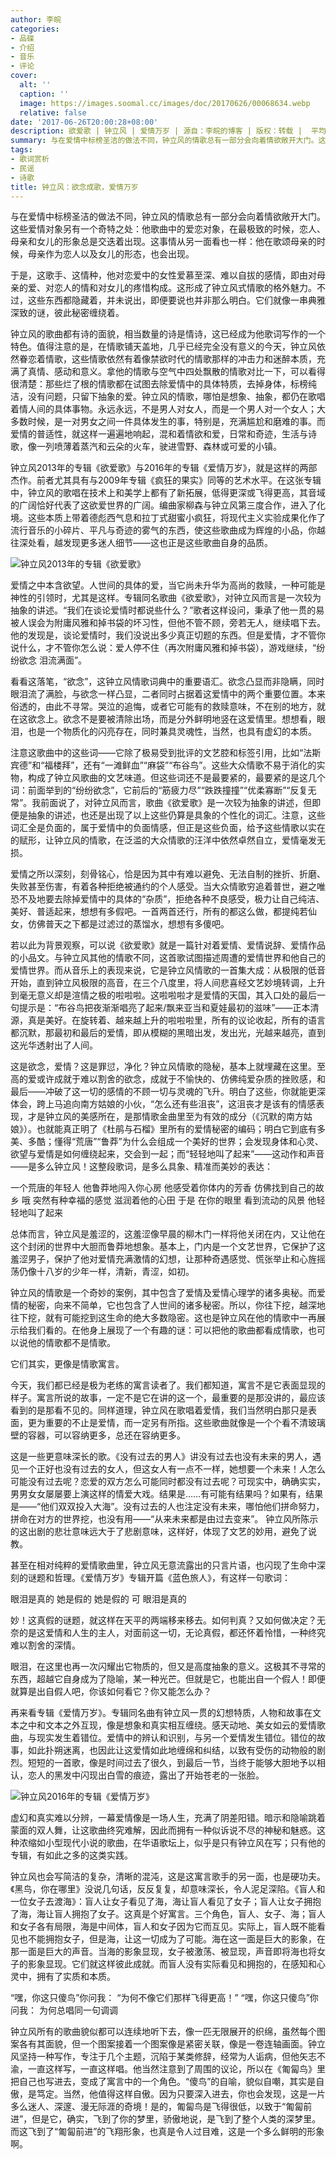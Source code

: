 ```yaml
---
author: 李皖
categories:
- 品碟
- 介绍
- 音乐
- 评论
cover:
  alt: ''
  caption: ''
  image: https://images.soomal.cc/images/doc/20170626/00068634.webp
  relative: false
date: '2017-06-26T20:00:28+08:00'
description: 欲爱歌 | 钟立风 | 爱情万岁 | 源自：李皖的博客 | 版权：转载 |  平均/总评分：10.00/10
summary: 与在爱情中标榜圣洁的做法不同，钟立风的情歌总有一部分会向着情欲敞开大门。这些爱情对象另有一个奇特之处：他歌曲中的爱恋对象，在最极致的时候，恋人、母亲和女儿的形象总是交迭着出现。这事情从另一面看也一样：他在歌颂母亲的时候，母亲作为恋人以及女儿的形态，也会出现……
tags:
- 歌词赏析
- 民谣
- 诗歌
title: 钟立风：欲念成歌，爱情万岁
---
```


与在爱情中标榜圣洁的做法不同，钟立风的情歌总有一部分会向着情欲敞开大门。这些爱情对象另有一个奇特之处：他歌曲中的爱恋对象，在最极致的时候，恋人、母亲和女儿的形象总是交迭着出现。这事情从另一面看也一样：他在歌颂母亲的时候，母亲作为恋人以及女儿的形态，也会出现。

于是，这歌手、这情种，他对恋爱中的女性爱慕至深、难以自拔的感情，即由对母亲的爱、对恋人的情和对女儿的疼惜构成。这形成了钟立风式情歌的格外魅力。不过，这些东西都隐藏着，并未说出，即便要说也并非那么明白。它们就像一串典雅深致的谜，彼此秘密缠绕着。

钟立风的歌曲都有诗的面貌，相当数量的诗是情诗，这已经成为他歌词写作的一个特色。值得注意的是，在情歌铺天盖地，几乎已经完全没有意义的今天，钟立风依然眷恋着情歌，这些情歌依然有着像禁欲时代的情歌那样的冲击力和迷醉本质，充满了真情、感动和意义。拿他的情歌与空气中四处飘散的情歌对比一下，可以看得很清楚：那些烂了根的情歌都在试图去除爱情中的具体特质，去掉身体，标榜纯洁，没有问题，只留下抽象的爱。钟立风的情歌，哪怕是想象、抽象，都仍在歌唱着情人间的具体事物。永远永远，不是男人对女人，而是一个男人对一个女人；大多数时候，是一对男女之间一件具体发生的事，特别是，充满尴尬和磨难的事。而爱情的普适性，就这样一遍遍地响起，混和着情欲和爱，日常和奇迹，生活与诗歌，像一列喷薄着蒸汽和云朵的火车，驶进雪野、森林或可爱的小镇。

钟立风2013年的专辑《欲爱歌》与2016年的专辑《爱情万岁》，就是这样的两部杰作。前者尤其具有与2009年专辑《疯狂的果实》同等的艺术水平。在这张专辑中，钟立风的歌唱在技术上和美学上都有了新拓展，低得更深或飞得更高，其音域的广阔恰好代表了这欲爱世界的广阔。编曲家柳森与钟立风第三度合作，进入了化境。这些本质上带着德彪西气息和拉丁式甜蜜小疯狂，将现代主义实验成果化作了流行音乐的小碎片、平凡与奇迹的雾气的东西，使这些歌曲成为辉煌的小品，你越往深处看，越发现更多迷人细节――这也正是这些歌曲自身的品质。

![钟立风2013年的专辑《欲爱歌》](https://images.soomal.cc/images/doc/20170626/00068633.webp)







爱情之中本含欲望。人世间的具体的爱，当它尚未升华为高尚的救赎，一种可能是神性的引领时，尤其是这样。专辑同名歌曲《欲爱歌》，对钟立风而言是一次较为抽象的讲述。“我们在谈论爱情时都说些什么？”歌者这样设问，秉承了他一贯的易被人误会为附庸风雅和掉书袋的坏习性，但他不管不顾，旁若无人，继续唱下去。他的发现是，谈论爱情时，我们没说出多少真正切题的东西。但是爱情，才不管你说什么，才不管你怎么说：爱人停不住（再次附庸风雅和掉书袋），游戏继续，“纷纷欲念 泪流满面”。



看看这落笔，“欲念”，这钟立风情歌词典中的重要语汇。欲念凸显而非隐瞒，同时眼泪流了满脸，与欲念一样凸显，二者同时占据着这爱情中的两个重要位置。本来俗透的，由此不寻常。哭泣的追悔，或者它可能有的救赎意味，不在别的地方，就在这欲念上。欲念不是要被清除出场，而是分外鲜明地竖在这爱情里。想想看，眼泪，也是一个物质化的闪亮存在，同时兼具灵魂性，当然，也具有虚幻的本质。

注意这歌曲中的这些词――它除了极易受到批评的文艺腔和标签引用，比如“法斯宾德”和“福楼拜”，还有“一滩鲜血”“麻袋”“布谷鸟”。这些大众情歌不易于消化的实物，构成了钟立风歌曲的文艺味道。但这些词还不是最要紧的，最要紧的是这几个词：前面举到的“纷纷欲念”，它前后的“筋疲力尽”“跌跌撞撞”“优柔寡断”“反复无常”。我前面说了，对钟立风而言，歌曲《欲爱歌》是一次较为抽象的讲述，但即便是抽象的讲述，也还是出现了以上这些仍算是具象的个性化的词汇。注意，这些词汇全是负面的，属于爱情中的负面情感，但正是这些负面，给予这些情歌以实在的赋形，让钟立风的情歌，在泛滥的大众情歌的汪洋中依然卓然自立，爱情毫发无损。

爱情之所以深刻，刻骨铭心，恰是因为其中有难以避免、无法自制的挫折、折磨、失败甚至伤害，有着各种拒绝被通约的个人感受。当大众情歌穷追着普世，避之唯恐不及地要去除掉爱情中的具体的“杂质”，拒绝各种不良感受，极力让自己纯洁、美好、普适起来，想想有多假吧。一首两首还行，所有的都这么做，都提纯若仙女，仿佛普天之下都是过滤过的蒸馏水，想想有多傻吧。

若以此为背景观察，可以说《欲爱歌》就是一篇针对着爱情、爱情说辞、爱情作品的小品文。与钟立风其他的情歌不同，这首歌试图描述周遭的爱情世界和他自己的爱情世界。而从音乐上的表现来说，它是钟立风情歌的一首集大成：从极限的低音开始，直到钟立风极限的高音，在三个八度里，将人间悲喜经文艺妙境转调，上升到毫无意义却是渲情之极的啦啦啦。这啦啦啦才是爱情的天国，其入口处的最后一句提示是：“布谷鸟把夜渐渐唱亮了起来/飘来亚当和夏娃最初的滋味”――正本清源，真是美好。在旋转着、越来越上升的啦啦啦里，所有的议论收起，所有的语言都沉默，那最初和最后的爱情，即从模糊的黑暗出发，发出光，光越来越亮，直到这光华透射出了人间。

这是欲念，爱情？这是罪愆，净化？钟立风情歌的隐秘，基本上就埋藏在这里。至高的爱或许成就于难以割舍的欲念，成就于不愉快的、仿佛纯爱杂质的挫败感，和最后――冲破了这一切的感情的不顾一切与灵魂的飞升。明白了这些，你就能更深体会，跨上马追向南方姑娘的小伙，“怎么还有些沮丧”，这沮丧才是该有的情感表现，才是钟立风的美感所在，是那情歌金曲里至为有效的成分（《沉默的南方姑娘》）。也就能真正明了《杜鹃与石榴》里所有的爱情秘密的编码；明白它到底有多美、多酷；懂得“荒唐”“鲁莽”为什么会组成一个美好的世界；会发现身体和心灵、欲望与爱情是如何缠绕起来，交会到一起；而“轻轻地叫了起来”――这动作和声音――是多么钟立风！这整段歌词，是多么具象、精准而美妙的表达：

一个荒唐的年轻人
他鲁莽地闯入你心房
他感受着你体内的芳香
仿佛找到自己的故乡
哦 突然有种幸福的感觉
滋润着他的心田
于是 在你的眼里
看到流动的风景
他轻轻地叫了起来



总体而言，钟立风是羞涩的，这羞涩像早晨的柳木门一样将他关闭在内，又让他在这个封闭的世界中大胆而鲁莽地想象。基本上，门内是一个文艺世界，它保护了这羞涩男子，保护了他对爱情充满激情的幻想，让那种奇遇感觉、慌张举止和心旌摇荡仍像十八岁的少年一样，清新，青涩，如初。

钟立风的情歌是一个奇妙的案例，其中包含了爱情及爱情心理学的诸多奥秘。而爱情的秘密，向来不简单，它也包含了人世间的诸多秘密。所以，你往下挖，越深地往下挖，就有可能挖到这生命的绝大多数隐密。这也是钟立风在他的情歌中一再展示给我们看的。在他身上展现了一个有趣的谜：可以把他的歌曲都看成情歌，也可以说他的情歌都不是情歌。

它们其实，更像是情歌寓言。

今天，我们都已经是极为老练的寓言读者了。我们都知道，寓言不是它表面显现的样子。寓言所说的故事，一定不是它在讲的这一个，最重要的是那没讲的，最应该看到的是那看不见的。同样道理，钟立风在歌唱着爱情，我们当然明白那只是表面，更为重要的不止是爱情，而一定另有所指。这些歌曲就像是一个个看不清玻璃壁的容器，可以容纳更多，总还在容纳更多。

这是一些更意味深长的歌。《没有过去的男人》讲没有过去也没有未来的男人，遇见一个正好也没有过去的女人，但这女人有一点不一样，她想要一个未来！人怎么可能没有过去呢？恋爱的双方怎么可能同时都没有过去呢？可现实中，确确实实，男男女女屡屡要上演这样的情爱大戏。结果是……有可能有结果吗？如果有，结果是――“他们双双投入大海”。没有过去的人也注定没有未来，哪怕他们拼命努力，拼命在对方的世界挖，也没有用――“从来未来都是由过去变来”。 钟立风所陈示的这出剧的悲壮意味远大于了悲剧意味，这样好，体现了文艺的妙用，避免了说教。

甚至在相对纯粹的爱情歌曲里，钟立风无意流露出的只言片语，也闪现了生命中深刻的谜题和哲理。《爱情万岁》专辑开篇《蓝色旅人》，有这样一句歌词：

眼泪是真的 她是假的
她是假的 可 眼泪是真的

妙！这真假的谜题，就这样在天平的两端移来移去。如何判真？又如何做决定？无奈的是这爱情和人生的主人，对面前这一切，无论真假，都还怀着怜惜，一种终究难以割舍的深情。

眼泪，在这里也再一次闪耀出它物质的，但又是高度抽象的意义。这极其不寻常的东西，超越它自身成为了隐喻，某一种光芒。但就是它，也能出自一个假人！即便就算是出自假人吧，你该如何看它？你又能怎么办？
 
再来看专辑《爱情万岁》。专辑同名曲有钟立风一贯的幻想特质，人物和故事在文本之中和文本之外互现，像是想象和真实相互缠绕。感天动地、美女如云的爱情歌曲，与现实发生着错位。爱情中的辨认和识别，与另一个爱情发生错位。错位的故事，如此扑朔迷离，也因此让这爱情如此地缠绵和纠结，以致有受伤的动物般的剧烈。短短的一首歌，像是时间过去了很久，到最后一节，当终于能够大胆地予以相认，恋人的黑发中闪现出白雪的痕迹，露出了开始苍老的一张脸。

![钟立风2016年的专辑《爱情万岁》](https://images.soomal.cc/images/doc/20170626/00068634.webp)





虚幻和真实难以分辨，一幕爱情像是一场人生，充满了阴差阳错。暗示和隐喻跳着蒙面的双人舞，让这歌曲终究难解，因此而拥有一种似诉说不尽的神秘和魅惑。这种浓缩如小型现代小说的歌曲，在华语歌坛上，似乎是只有钟立风在写；只有他的专辑，有如此之多的这类实践。

钟立风也会写简洁的复杂，清晰的混沌，这是这寓言歌手的另一面，也是硬功夫。《黑鸟，你在哪里》没说几句话，反反复复，却意味深长，令人泥足深陷。《盲人和一位女子去渡海》：盲人让女子看见了海，海让盲人看见了女子；盲人让女子拥抱了海，海让盲人拥抱了女子。这真是个好寓言。三个角色，盲人、女子、海；盲人和女子各有局限，海是中间体，盲人和女子因为它而互见。实际上，盲人既不能看见也不能拥抱女子，但是海，让这一切成为了可能。海在这一面是巨大的影象，在那一面是巨大的声音。当海的影象显现，女子被激荡、被显现，声音即将海也将女子的影象显现。它们就这样彼此成就。而盲人没有实际看见和拥抱的，在感知和心灵中，拥有了实质和本质。



“嘿，你这只傻鸟”你问我：
“为何不像它们那样飞得更高！”
“嘿，你这只傻鸟”你问我：
为何总唱同一句调调

钟立风所有的歌曲貌似都可以连续地听下去，像一匹无限展开的织绵，虽然每个图案各有其面貌，但一个图案接着一个图案像是紧密关联，像是一卷连轴画面。钟立风坚持一种写作，专注于几个主题，沉陷于某类修辞，经常为人诟病，但他矢志不渝，一直这样写，一直这样唱。他当然注意到了周围的议论，所以在《匍匐鸟》里把自己也写进去，变成了寓言中的一个角色。“傻鸟”的自喻，貌似自嘲，其实是自傲，是笃定。当然，他值得这样自傲。因为只要深入进去，你也会发现，这是一片多么迷人、深邃、漫无际涯的奇境！是的，匍匐鸟是飞得很低，以致于“匍匐前进”，但是它，确实，飞到了你的梦里，骄傲地说，是飞到了整个人类的深梦里。而这飞到了“匍匐前进”的飞翔形象，也真是令人过目难，这是一个多么鲜明的形象啊。